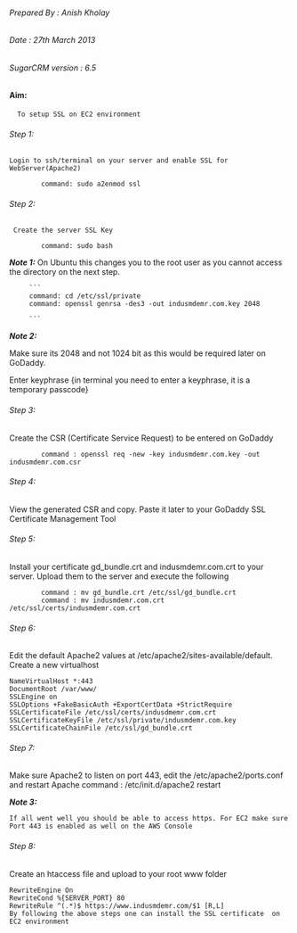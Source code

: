 ###### Prepared By	:  Anish Kholay
###### Date             :  27th March 2013
###### SugarCRM version : 6.5



#### Aim: 
      To setup SSL on EC2 environment
###### Step 1:
    Login to ssh/terminal on your server and enable SSL for WebServer(Apache2)
            
            command: sudo a2enmod ssl

###### Step 2:
     Create the server SSL Key
            
            command: sudo bash

**_Note 1:_**
  On Ubuntu this changes you to the root user as you cannot access the directory on the next step.
           
         ```
         command: cd /etc/ssl/private
         command: openssl genrsa -des3 -out indusmdemr.com.key 2048
         
         ``` 
**_Note 2:_**
  
   Make sure its 2048 and not 1024 bit as this would be required later on GoDaddy.

Enter keyphrase {in terminal you need to enter a keyphrase, it is a temporary passcode}

###### Step 3:

Create the CSR (Certificate Service Request) to be entered on GoDaddy

            command : openssl req -new -key indusmdemr.com.key -out indusmdemr.com.csr

###### Step 4:
View the generated CSR and copy. Paste it later to your GoDaddy SSL Certificate Management Tool 

###### Step 5:
Install your certificate gd_bundle.crt and indusmdemr.com.crt to your server. Upload them to the server and  execute the following 

            command : mv gd_bundle.crt /etc/ssl/gd_bundle.crt
            command : mv indusmdemr.com.crt /etc/ssl/certs/indusmdemr.com.crt

###### Step 6:
Edit the default Apache2 values at /etc/apache2/sites-available/default. Create a new virtualhost
```
NameVirtualHost *:443
DocumentRoot /var/www/
SSLEngine on
SSLOptions +FakeBasicAuth +ExportCertData +StrictRequire
SSLCertificateFile /etc/ssl/certs/indusdmemr.com.crt
SSLCertificateKeyFile /etc/ssl/private/indusmdemr.com.key
SSLCertificateChainFile /etc/ssl/gd_bundle.crt

```
###### Step 7:
  Make sure Apache2 to listen on port 443, edit the /etc/apache2/ports.conf  and restart Apache
              command : /etc/init.d/apache2 restart

**_Note 3:_**
    
    If all went well you should be able to access https. For EC2 make sure Port 443 is enabled as well on the AWS Console

###### Step 8:
Create an htaccess file and upload to your root www folder

```
RewriteEngine On
RewriteCond %{SERVER_PORT} 80
RewriteRule ^(.*)$ https://www.indusmdemr.com/$1 [R,L]
By following the above steps one can install the SSL certificate  on EC2 environment

```

